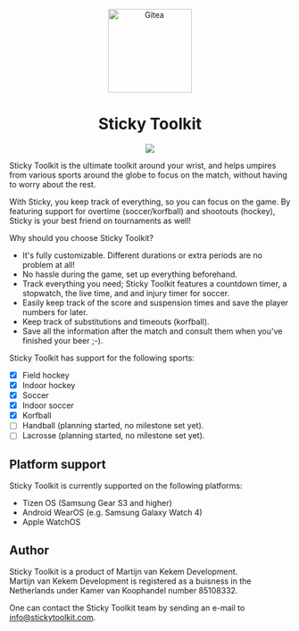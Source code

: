 <p align="center">
  <a href="https://gitea.io/">
    <img alt="Gitea" src="https://www.stickytoolkit.com/assets/icon/android-icon-192x192.png?v=1.1.0" width="150"/>
  </a>
</p>
<h1 align="center">Sticky Toolkit</h1>

<p align="center">
  <a href="https://www.stickytoolkit.com/discord" title="Discord">
    <img src="https://img.shields.io/discord/930723136071159839">
  </a>
</p>

Sticky Toolkit is the ultimate toolkit around your wrist, and helps umpires from various sports around the globe to focus on the match, without having to worry about the rest.

With Sticky, you keep track of everything, so you can focus on the game. By featuring support for overtime (soccer/korfball) and shootouts (hockey), Sticky is your best friend on tournaments as well!

Why should you choose Sticky Toolkit?
* It's fully customizable. Different durations or extra periods are no problem at all!
* No hassle during the game, set up everything beforehand.
* Track everything you need; Sticky Toolkit features a countdown timer, a stopwatch, the live time, and and injury timer for soccer.
* Easily keep track of the score and suspension times and save the player numbers for later.
* Keep track of substitutions and timeouts (korfball).
* Save all the information after the match and consult them when you've finished your beer ;-).

Sticky Toolkit has support for the following sports:
  - [x] Field hockey
  - [x] Indoor hockey
  - [x] Soccer
  - [x] Indoor soccer
  - [x] Korfball
  - [ ] Handball (planning started, no milestone set yet).
  - [ ] Lacrosse (planning started, no milestone set yet).

## Platform support
Sticky Toolkit is currently supported on the following platforms:
* Tizen OS (Samsung Gear S3 and higher)
* Android WearOS (e.g. Samsung Galaxy Watch 4)
* Apple WatchOS

## Author
Sticky Toolkit is a product of Martijn van Kekem Development.  
Martijn van Kekem Development is registered as a buisness in the Netherlands under Kamer van Koophandel number 85108332.

One can contact the Sticky Toolkit team by sending an e-mail to info@stickytoolkit.com.

